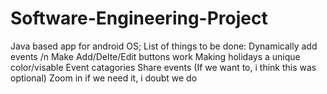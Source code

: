 # Software-Engineering-Project
Java based app for android OS; List of things to be done: Dynamically add events /n
                                                          Make Add/Delte/Edit buttons work
                                                          Making holidays a unique color/visable
                                                          Event catagories
                                                          Share events (If we want to, i think this was optional)
                                                          Zoom in if we need it, i doubt we do
                                                          
